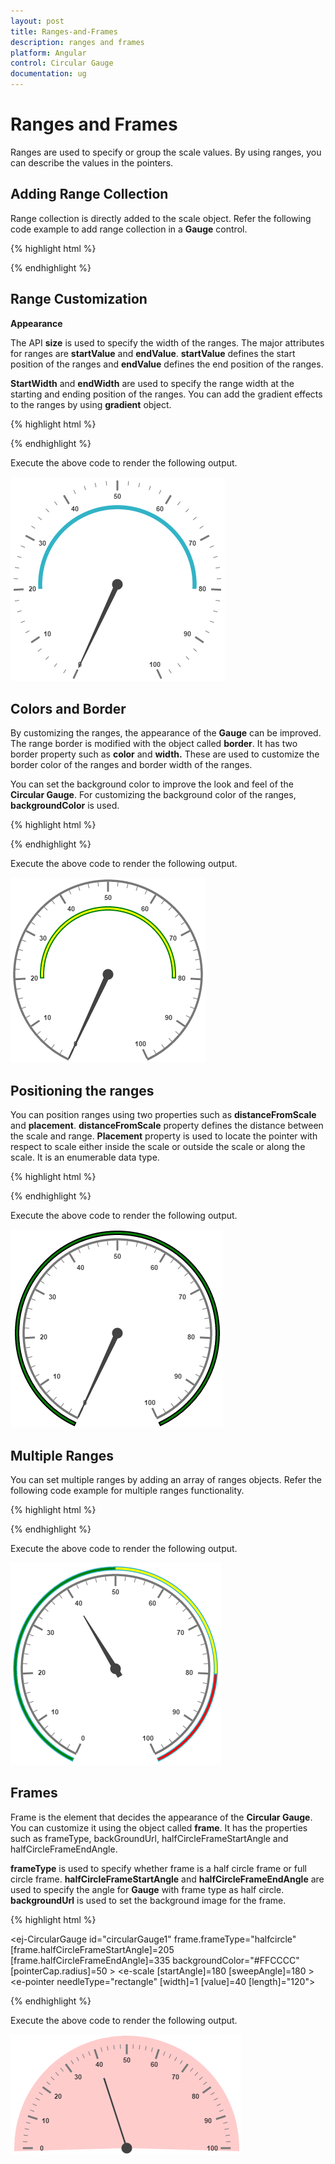 ```yaml
---
layout: post
title: Ranges-and-Frames
description: ranges and frames
platform: Angular
control: Circular Gauge
documentation: ug
---
```


# Ranges and Frames

Ranges are used to specify or group the scale values. By using ranges, you can describe the values in the pointers. 

## Adding Range Collection

Range collection is directly added to the scale object. Refer the following code example to add range collection in a **Gauge** control. 

{% highlight html %}

 <ej-CircularGauge id="circularGauge1">
     <e-scales>
          <e-scale [showRanges]="true">
          	<e-ranges>
                <e-range [startValue]='20' [endValue]='80'>
                </e-range>
            </e-ranges>
          </e-scale>
       </e-scales>
  </ej-CircularGauge>

{% endhighlight %}

## Range Customization

**Appearance**

The API **size** is used to specify the width of the ranges.  The major attributes for ranges are **startValue** and **endValue**. **startValue** defines the start position of the ranges and **endValue** defines the end position of the ranges.

**StartWidth** and **endWidth** are used to specify the range width at the starting and ending position of the ranges. You can add the gradient effects to the ranges by using **gradient** object.

{% highlight html %}

 <ej-CircularGauge id="circularGauge1">
     <e-scales>
          <e-scale [showRanges]="true" [showScaleBar]="true" [radius]=150 [size]=2 >
          	<e-ranges>
                <e-range [startValue]='20' [endValue]='80' backgroundColor="green">
                </e-range>
            </e-ranges>
          </e-scale>
       </e-scales>
  </ej-CircularGauge>

{% endhighlight %}


Execute the above code to render the following output.

![](Ranges-and-Frames_images/Ranges-and-Frames_img1.png)

## Colors and Border

By customizing the ranges, the appearance of the **Gauge** can be improved. The range border is modified with the object called **border**. It has two border property such as **color** and **width.** These are used to customize the border color of the ranges and border width of the ranges. 

You can set the background color to improve the look and feel of the **Circular Gauge**. For customizing the background color of the ranges, **backgroundColor** is used.

{% highlight html %}

 <ej-CircularGauge id="circularGauge1">
     <e-scales>
          <e-scale [showRanges]="true" [showScaleBar]="true" [radius]=150 [size]=2 >
          	<e-ranges>
                <e-range [startValue]='20' [endValue]='80' backgroundColor="green" 
                [border]="{ color: 'green', width: 2 }" ></e-range>
            </e-ranges>
          </e-scale>
       </e-scales>
  </ej-CircularGauge>

{% endhighlight %}

Execute the above code to render the following output.

![](Ranges-and-Frames_images/Ranges-and-Frames_img2.png)

## Positioning the ranges

You can position ranges using two properties such as **distanceFromScale** and **placement**. **distanceFromScale** property defines the distance between the scale and range. **Placement** property is used to locate the pointer with respect to scale either inside the scale or outside the scale or along the scale. It is an enumerable data type.

{% highlight html %}

 <ej-CircularGauge id="circularGauge1">
     <e-scales>
          <e-scale [showRanges]="true" [showScaleBar]="true" [radius]=150 [size]=2 >
          	<e-ranges>
                <e-range [startValue]='20' [endValue]='80' backgroundColor="green" 
                [border]="{ color: 'green', width: 2 }" [distanceFromScale]=-30 placement="far" >
                </e-range>
            </e-ranges>
          </e-scale>
       </e-scales>
  </ej-CircularGauge>

{% endhighlight %}

Execute the above code to render the following output.

![](Ranges-and-Frames_images/Ranges-and-Frames_img3.png)

## Multiple Ranges

You can set multiple ranges by adding an array of ranges objects. Refer the following code example for multiple ranges functionality.

{% highlight html %}

 <ej-CircularGauge id="circularGauge1">
     <e-scales>
          <e-scale [showRanges]="true" [showScaleBar]="true" [radius]=150 [size]=2 >
          	<e-ranges>
                <e-range [startValue]='0' [endValue]='50' backgroundColor="green" [border]="{ 
                    color: 'green', width: 2 }" [distanceFromScale]=-30 placement="far" >
                </e-range>
                <e-range [startValue]='50' [endValue]='80' backgroundColor="yellow" [border]="{ 
                    color: 'green', width: 2 }" [distanceFromScale]=-30 placement="far" >
                </e-range>
                <e-range [startValue]='80' [endValue]='100' backgroundColor="red" [border]="{ 
                    color: 'green', width: 2 }" [distanceFromScale]=-30 placement="far" >
                </e-range>
            </e-ranges>
            <e-pointers>
                <e-pointer [value]=40 [showBackNeedle]="true" [length]="100">
                </e-pointer>
            </e-pointers>
          </e-scale>
       </e-scales>
  </ej-CircularGauge>

{% endhighlight %}

Execute the above code to render the following output.

![](Ranges-and-Frames_images/Ranges-and-Frames_img4.png)

## Frames

Frame is the element that decides the appearance of the **Circular Gauge**. You can customize it using the object called **frame**.  It has the properties such as frameType, backGroundUrl, halfCircleFrameStartAngle and halfCircleFrameEndAngle.

**frameType** is used to specify whether frame is a half circle frame or full circle frame. **halfCircleFrameStartAngle** and **halfCircleFrameEndAngle** are used to specify the angle for **Gauge** with frame type as half circle. **backgroundUrl** is used to set the background image for the frame.

{% highlight html %}

 <ej-CircularGauge id="circularGauge1" frame.frameType="halfcircle" [frame.halfCircleFrameStartAngle]=205 
                [frame.halfCircleFrameEndAngle]=335 backgroundColor="#FFCCCC" [pointerCap.radius]=50 > 
     <e-scales>
          <e-scale [startAngle]=180 [sweepAngle]=180 >         
            <e-pointers>
                <e-pointer needleType="rectangle" [width]=1 [value]=40 [length]="120">
                </e-pointer>
            </e-pointers>
          </e-scale>
       </e-scales>
  </ej-CircularGauge>

{% endhighlight %}

Execute the above code to render the following output.

![](Ranges-and-Frames_images/Ranges-and-Frames_img5.png)

